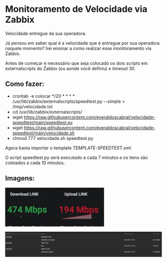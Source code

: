 # Monitoramento de Velocidade via Zabbix
Velocidade entregue da sua operadora.

Já pensou em saber qual é a velocidade que é entregue por sua operadora naquele momento? Irei ensinar a como realizar esse monitoramento via Zabbix.

Antes de começar é necessário que seja colocado os dois scripts em  externalscripts do Zabbix (ou aonde você definiu) e timeout 30.

## Como fazer:

* crontab -e colocar */20 * * * * /usr/lib/zabbix/externalscripts/speedtest.py --simple  > /tmp/velocidade.txt
* cd /usr/lib/zabbix/externalscripts/
* wget https://raw.githubusercontent.com/everaldoscabral/velocidade-speedtest/main/speedtest.py
* wget https://raw.githubusercontent.com/everaldoscabral/velocidade-speedtest/main/velocidade.sh
* chmod 777 velocidade.sh speedtest.py

Agora basta importar o template *TEMPLATE-SPEEDTEST.xml.*

O script speedtest.py será executado a cada 7 minutos e os itens são coletados a cada 10 minutos.

## Imagens:

![grafana.jfif](grafana.jfif)

![zabbix.PNG](zabbix.PNG)
